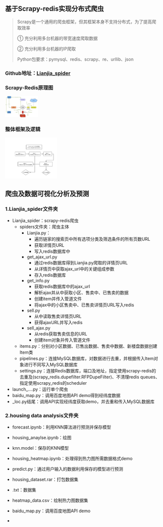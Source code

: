 ## 基于Scrapy-redis实现分布式爬虫

> Scrapy是一个通用的爬虫框架，但其框架本身不支持分布式，为了提高爬取效率
>
> ① 充分利用多台机器的带宽速度爬取数据
>
> ② 充分利用多台机器的IP爬取
>
> 
>
> Python包要求：pymysql、redis、scrapy、re、urllib、json



### Github地址：[Lianjia_spider](https://github.com/GGGGeorge-gao/Lianjia_spider)

### Scrapy-Redis原理图

<img src="https://raw.githubusercontent.com/GGGGeorge-gao/Lianjia_spider/master/Scrapy-redis原理图.png" alt="1583298721355" width="425" style="zoom:25%;" />

### 整体框架及逻辑

<img src="https://raw.githubusercontent.com/GGGGeorge-gao/Lianjia_spider/master/%E6%B5%81%E7%A8%8B%E5%9B%BE.png" alt="1583298721355" width="675" style="zoom:25%;" />

## 爬虫及数据可视化分析及预测

### 1.Lianjia_spider文件夹

- Lianjia_spider：scrapy-redis爬虫
  - spiders文件夹：爬虫主体
    - Lianjia.py：
      - 遍历链家的搜索页中所有选项分类及筛选条件的所有页数URL
      - 获取详情页URL
      - 写入redis数据库中
    - get_ajax_url.py
      - 通过redis数据库得到Lianjia.py爬取的详情页URL
      - 从详情页中获取ajax_url中的关键组成参数
      - 存入redis数据库
    - get_info.py
      - 获取redis数据库中的ajax_url
      - 解析ajax并从中获取小区、售卖中、已售卖的数据
      - 创建item并传入管道文件
      - 将ajax中的小区售卖中、已售卖详情页URL写入redis
    - sell.py
      - 从中读取售卖详情页URL
      - 获得ajaxURL并写入redis
    - sell_ajax.py
      - 从redis获取售卖信息的URL
      - 创建item对象并传入管道文件
  - items.py：分别对小区数据、已售出数据、售卖中数据、新楼盘数据创建Item类
  - pipelines.py：连接MySQL数据库，对数据进行去重，并根据传入Item对象进行不同写入MySQL数据库
  - settings.py：连接Redis数据库，端口及地址，指定使用scrapy-redis的去重及(scrapy_redis.dupefilter.RFPDupeFilter)、不清理redis queues、指定使用scrapy_redis的scheduler
- launch_....py：运行单个爬虫
- baidu_map.py：调用百度地图API demo得到经纬度数据
- _loc.py结尾：调用API实现经纬度获取demo，并去重和传入MySQL数据库

### 2.housing data analysis文件夹

- forecast.ipynb：利用KNN算法进行预测并保存模型
- housing_anaylse.ipynb：绘图
- knn.model：保存的KNN模型
- housing_heatmap.ipynb：处理得到热力图所需数据格式demo
- predict.py：通过用户输入的数据利用保存的模型进行预测
- housing_dataset.rar：打包数据集
- .txt：数据集
- heatmap_data.csv：绘制热力图数据集
- baidu_map.py：调用百度地图API demo

- 









